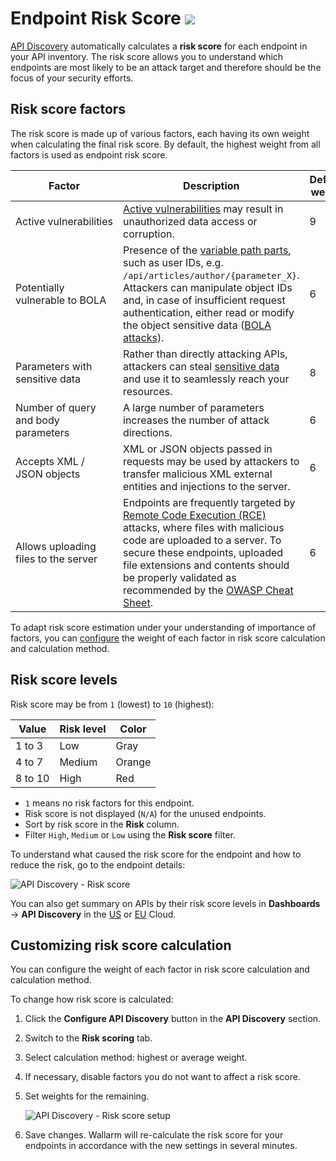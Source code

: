 # Endpoint Risk Score <a href="../../about-wallarm/subscription-plans/#waap-and-advanced-api-security"><img src="../../images/api-security-tag.svg" style="border: none;"></a>

[API Discovery](overview.md) automatically calculates a **risk score** for each endpoint in your API inventory. The risk score allows you to understand which endpoints are most likely to be an attack target and therefore should be the focus of your security efforts.

## Risk score factors

The risk score is made up of various factors, each having its own weight when calculating the final risk score. By default, the highest weight from all factors is used as endpoint risk score.

| Factor | Description | Default weight |
| --- | --- | --- |
| Active vulnerabilities | [Active vulnerabilities](../about-wallarm/detecting-vulnerabilities.md)  may result in unauthorized data access or corruption. | 9 |
| Potentially vulnerable to BOLA | Presence of the [variable path parts](exploring.md#variability), such as user IDs, e.g. `/api/articles/author/{parameter_X}`. Attackers can manipulate object IDs and, in case of insufficient request authentication, either read or modify the object sensitive data ([BOLA attacks](../admin-en/configuration-guides/protecting-against-bola.md)). | 6 |
| Parameters with sensitive data | Rather than directly attacking APIs, attackers can steal [sensitive data](overview.md#sensitive-data-detection) and use it to seamlessly reach your resources. | 8 |
| Number of query and body parameters | A large number of parameters increases the number of attack directions. | 6 |
| Accepts XML / JSON objects | XML or JSON objects passed in requests may be used by attackers to transfer malicious XML external entities and injections to the server. | 6 |
| Allows uploading files to the server | Endpoints are frequently targeted by [Remote Code Execution (RCE)](../attacks-vulns-list.md#remote-code-execution-rce) attacks, where files with malicious code are uploaded to a server. To secure these endpoints, uploaded file extensions and contents should be properly validated as recommended by the [OWASP Cheat Sheet](https://cheatsheetseries.owasp.org/cheatsheets/File_Upload_Cheat_Sheet.html). | 6 |

To adapt risk score estimation under your understanding of importance of factors, you can [configure](#customizing-risk-score-calculation) the weight of each factor in risk score calculation and calculation method.

## Risk score levels

Risk score may be from `1` (lowest) to `10` (highest):

| Value | Risk level | Color |
| --------- | ----------- | --------- |
| 1 to 3 | Low | Gray |
| 4 to 7 | Medium | Orange |
| 8 to 10 | High | Red |

* `1` means no risk factors for this endpoint.
* Risk score is not displayed (`N/A`) for the unused endpoints.
* Sort by risk score in the **Risk** column.
* Filter `High`, `Medium` or `Low` using the **Risk score** filter.

To understand what caused the risk score for the endpoint and how to reduce the risk, go to the endpoint details:

![API Discovery - Risk score](../images/about-wallarm-waf/api-discovery/api-discovery-risk-score.png)

You can also get summary on APIs by their risk score levels in **Dashboards** → **API Discovery** in the [US](https://us1.my.wallarm.com/dashboard-api-discovery) or [EU](https://my.wallarm.com/dashboard-api-discovery) Cloud.

## Customizing risk score calculation

You can configure the weight of each factor in risk score calculation and calculation method.

To change how risk score is calculated: 

1. Click the **Configure API Discovery** button in the **API Discovery** section.
1. Switch to the **Risk scoring** tab.
1. Select calculation method: highest or average weight.
1. If necessary, disable factors you do not want to affect a risk score.
1. Set weights for the remaining.

    ![API Discovery - Risk score setup](../images/about-wallarm-waf/api-discovery/api-discovery-risk-score-setup.png)

1. Save changes. Wallarm will re-calculate the risk score for your endpoints in accordance with the new settings in several minutes.
